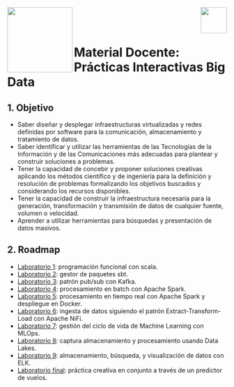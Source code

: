 <img  align="left" width="150" style="float: left;" src="https://www.upm.es/sfs/Rectorado/Gabinete%20del%20Rector/Logos/UPM/CEI/LOGOTIPO%20leyenda%20color%20JPG%20p.png">
<img  align="right" width="60" style="float: right;" src="https://www.dit.upm.es/images/dit08.gif">


<br/><br/>


# Material Docente: Prácticas Interactivas Big Data

## 1. Objetivo

- Saber diseñar y desplegar infraestructuras virtualizadas y redes definidas por software para la comunicación, almacenamiento y tratamiento de datos.
-  Saber identificar y utilizar las herramientas de las Tecnologías de la Información y de las Comunicaciones más adecuadas para plantear y construir soluciones a problemas.
-  Tener la capacidad de concebir y proponer soluciones creativas aplicando los métodos científico y de ingeniería para la definición y resolución de problemas formalizando los objetivos buscados y considerando los recursos disponibles.
-  Tener la capacidad de construir la infraestructura necesaria para la generación, transformación y transmisión de datos de cualquier fuente, volumen o velocidad.
-   Aprender a utilizar herramientas para búsquedas y presentación de datos masivos.

## 2. Roadmap

- [Laboratorio 1](https://github.com/Big-Data-ETSIT/ej_clase_scala_2023_sol): programación funcional con scala.
- [Laboratorio 2](https://github.com/Big-Data-ETSIT/P3-sbt-example): gestor de paquetes sbt.
- [Laboratorio 3](https://github.com/Big-Data-ETSIT/P4_KAFKA): patrón pub/sub con Kafka.
- [Laboratorio 4](https://github.com/Big-Data-ETSIT/P5_spark_batch): procesamiento en batch con Apache Spark.
- [Laboratorio 5](https://github.com/Big-Data-ETSIT/P6_spark_streaming_docker): procesamiento en tiempo real con Apache Spark y despliegue en Docker.
- [Laboratorio 6](https://github.com/Big-Data-ETSIT/P7_NIFI): ingesta de datos siguiendo el patrón Extract-Transform-Load con Apache NiFi.
- [Laboratorio 7](https://github.com/Big-Data-ETSIT/P8_MLflow): gestión del ciclo de vida de Machine Learning con MLOps.
- [Laboratorio 8](https://github.com/Big-Data-ETSIT/P8_DATA_LAKE): captura almacenamiento y procesamiento usando Data Lakes.
- [Laboratorio 9](https://github.com/Big-Data-ETSIT/P9_ELK): almacenamiento, búsqueda, y visualización de datos con ELK.
- [Laboratorio final](https://github.com/Big-Data-ETSIT/practica_creativa): práctica creativa en conjunto a través de un predictor de vuelos.


